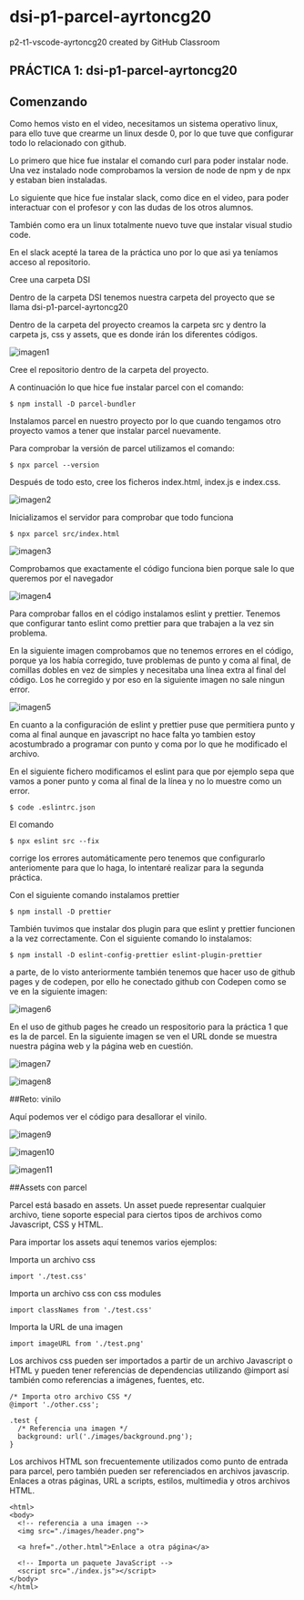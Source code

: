 # dsi-p1-parcel-ayrtoncg20
p2-t1-vscode-ayrtoncg20 created by GitHub Classroom

## PRÁCTICA 1: dsi-p1-parcel-ayrtoncg20

## Comenzando

Como hemos visto en el video, necesitamos un sistema operativo linux, para ello tuve que crearme un linux desde 0, por lo que tuve que configurar todo lo relacionado con github. 

Lo primero que hice fue instalar el comando curl para poder instalar node. Una vez instalado node comprobamos la version de node de npm y de npx y estaban bien instaladas. 

Lo siguiente que hice fue instalar slack, como dice en el video, para poder interactuar con el profesor y con las dudas de los otros alumnos. 

También como era un linux totalmente nuevo tuve que instalar visual studio code.

En el slack acepté la tarea de la práctica uno por lo que asi ya teníamos acceso al repositorio.

Cree una carpeta DSI

Dentro de la carpeta DSI tenemos nuestra carpeta del proyecto que se llama dsi-p1-parcel-ayrtoncg20

Dentro de la carpeta del proyecto creamos la carpeta src y dentro la carpeta js, css y assets, que es donde irán los diferentes códigos. 


![imagen1](imagenes/imagen1.png)

Cree el repositorio dentro de la carpeta del proyecto. 

A continuación lo que hice fue instalar parcel con el comando:

```
$ npm install -D parcel-bundler 
```

Instalamos parcel en nuestro proyecto por lo que cuando tengamos otro proyecto vamos a tener que instalar parcel nuevamente.

Para comprobar la versión de parcel utilizamos el comando:

```
$ npx parcel --version
```

Después de todo esto, cree los ficheros index.html, index.js e index.css.

![imagen2](imagenes/imagen2.png)

Inicializamos el servidor para comprobar que todo funciona

```
$ npx parcel src/index.html
```


![imagen3](imagenes/imagen3.png)

Comprobamos que exactamente el código funciona bien porque sale lo que queremos por el navegador

![imagen4](imagenes/imagen4.png)

Para comprobar fallos en el código instalamos eslint y prettier. Tenemos que configurar tanto eslint como prettier para que trabajen a la vez sin problema. 

En la siguiente imagen comprobamos que no tenemos errores en el código, porque ya los había corregido, tuve problemas de punto y coma al final, de comillas dobles en vez de simples y necesitaba una línea extra al final del código. Los he corregido y por eso en la siguiente imagen no sale ningun error. 


![imagen5](imagenes/imagen5.png)

En cuanto a la configuración de eslint y prettier puse que permitiera punto y coma al final aunque en javascript no hace falta yo tambien estoy acostumbrado a programar con punto y coma por lo que he modificado el archivo. 

En el siguiente fichero modificamos el eslint para que por ejemplo sepa que vamos a poner punto y coma al final de la línea y no lo muestre como un error. 

```
$ code .eslintrc.json 
```

El comando

```
$ npx eslint src --fix 
```

corrige los errores automáticamente pero tenemos que configurarlo anteriomente para que lo haga, lo intentaré realizar para la segunda práctica.

Con el siguiente comando instalamos prettier

```
$ npm install -D prettier
```

También tuvimos que instalar dos plugin para que eslint y prettier funcionen a la vez correctamente. Con el siguiente comando lo instalamos:

```
$ npm install -D eslint-config-prettier eslint-plugin-prettier
```

a parte, de lo visto anteriormente también tenemos que hacer uso de github pages y de codepen, por ello he conectado github con Codepen como se ve en la siguiente imagen:


![imagen6](imagenes/imagen6.png)


En el uso de github pages he creado un respositorio para la práctica 1 que es la de parcel. En la siguiente imagen se ven el URL donde se muestra nuestra página web y la página web en cuestión.

![imagen7](imagenes/imagen7.png)


![imagen8](imagenes/imagen8.png)

##Reto: vinilo

Aquí podemos ver el código para desallorar el vinilo. 

![imagen9](imagenes/imagen9.png)

![imagen10](imagenes/imagen10.png)

![imagen11](imagenes/imagen11.png)


##Assets con parcel 

Parcel está basado en assets. Un asset puede representar cualquier archivo, tiene soporte especial para ciertos tipos de archivos como Javascript, CSS y HTML. 

Para importar los assets aquí tenemos varios ejemplos:

Importa un archivo css

```
import './test.css'
```

Importa un archivo css con css modules

```
import classNames from './test.css'
```

Importa la URL de una imagen

```
import imageURL from './test.png'
```

Los archivos css pueden ser importados a partir de un archivo Javascript o HTML y pueden tener referencias de dependencias utilizando @import así también como referencias a imágenes, fuentes, etc. 

```
/* Importa otro archivo CSS */
@import './other.css';

.test {
  /* Referencia una imagen */
  background: url('./images/background.png');
}
```


Los archivos HTML son frecuentemente utilizados como punto de entrada para parcel, pero también pueden ser referenciados en archivos javascrip. Enlaces a otras páginas, URL a scripts, estilos, multimedia y otros archivos HTML.

```
<html>
<body>
  <!-- referencia a una imagen -->
  <img src="./images/header.png">

  <a href="./other.html">Enlace a otra página</a>

  <!-- Importa un paquete JavaScript -->
  <script src="./index.js"></script>
</body>
</html>
```








